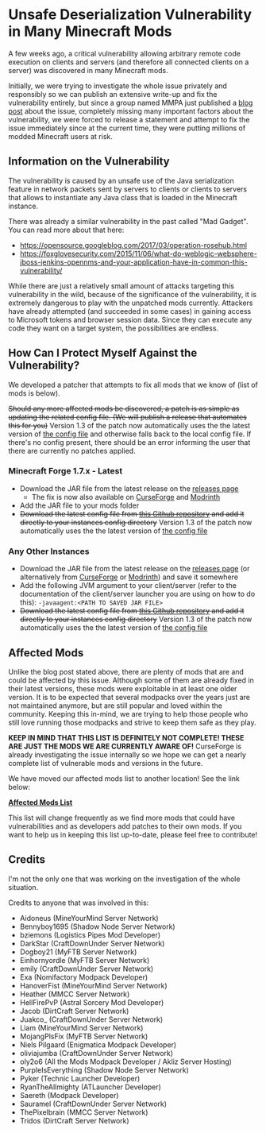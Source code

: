 # Unsafe Deserialization Vulnerability in Many Minecraft Mods

A few weeks ago, a critical vulnerability allowing arbitrary remote code execution on clients and servers (and therefore all connected clients on a server) was discovered in many Minecraft mods.

Initially, we were trying to investigate the whole issue privately and responsibly so we can publish an extensive write-up and fix the vulnerability entirely, but since a group
named MMPA just published a [blog post](https://blog.mmpa.info/posts/bleeding-pipe/) about the issue, completely missing many important factors about the vulnerability, we were forced to release a statement and attempt to fix the issue immediately since at
the current time, they were putting millions of modded Minecraft users at risk.

## Information on the Vulnerability

The vulnerability is caused by an unsafe use of the Java serialization feature in network packets sent by servers to clients or clients to servers that allows to instantiate any Java class that is loaded in the Minecraft instance.

There was already a similar vulnerability in the past called "Mad Gadget". You can read more about that here:
- https://opensource.googleblog.com/2017/03/operation-rosehub.html
- https://foxglovesecurity.com/2015/11/06/what-do-weblogic-websphere-jboss-jenkins-opennms-and-your-application-have-in-common-this-vulnerability/

While there are just a relatively small amount of attacks targeting this vulnerability in the wild, because of the significance of the vulnerability, it is extremely dangerous to play with the unpatched mods currently.
Attackers have already attempted (and succeeded in some cases) in gaining access to Microsoft tokens and browser session data. Since they can execute any code they want on a target system, the possibilities are endless.

## How Can I Protect Myself Against the Vulnerability?

We developed a patcher that attempts to fix all mods that we know of (list of mods is below).

~~Should any more affected mods be discovered, a patch is as simple as updating the related config file. (We will publish a release that automates this for you)~~ Version 1.3 of the patch now automatically uses the the latest version of [the config file](https://github.com/dogboy21/serializationisbad/blob/master/serializationisbad.json) and otherwise falls back to the local config file. If there's no config present, there should be an error informing the user that there are currently no patches applied.

### Minecraft Forge 1.7.x - Latest

- Download the JAR file from the latest release on the [releases page](https://github.com/dogboy21/serializationisbad/releases)
  - The fix is now also available on [CurseForge](https://www.curseforge.com/minecraft/mc-mods/serializationisbad) and [Modrinth](https://modrinth.com/mod/serializationisbad)
- Add the JAR file to your mods folder
- ~~Download the latest config file from [this Github repository](https://github.com/dogboy21/serializationisbad/blob/master/serializationisbad.json) and add it directly to your instances config directory~~  Version 1.3 of the patch now automatically uses the the latest version of [the config file](https://github.com/dogboy21/serializationisbad/blob/master/serializationisbad.json)

### Any Other Instances

- Download the JAR file from the latest release on the [releases page](https://github.com/dogboy21/serializationisbad/releases) (or alternatively from [CurseForge](https://www.curseforge.com/minecraft/mc-mods/serializationisbad) or [Modrinth](https://modrinth.com/mod/serializationisbad)) and save it somewhere
- Add the following JVM argument to your client/server (refer to the documentation of the client/server launcher you are using on how to do this): `-javaagent:<PATH TO SAVED JAR FILE>`
- ~~Download the latest config file from [this Github repository](https://github.com/dogboy21/serializationisbad/blob/master/serializationisbad.json) and add it directly to your instances config directory~~ Version 1.3 of the patch now automatically uses the the latest version of [the config file](https://github.com/dogboy21/serializationisbad/blob/master/serializationisbad.json)

## Affected Mods

Unlike the blog post stated above, there are plenty of mods that are and could be affected by this issue. Although some of them are already fixed in their latest versions, these mods were exploitable in at least one older version. It is to be expected that several modpacks over the years just are not maintained anymore, but are still popular and loved within the community. Keeping this in-mind, we are trying to help those people who still love running those modpacks and strive to keep them safe as they play. 

**KEEP IN MIND THAT THIS LIST IS DEFINITELY NOT COMPLETE! THESE ARE JUST THE MODS WE ARE CURRENTLY AWARE OF!** CurseForge is already investigating the issue internally so we hope we can get a nearly complete list of vulnerable mods and versions in the future.

We have moved our affected mods list to another location! See the link below:

**[Affected Mods List](docs/mods.md)**

This list will change frequently as we find more mods that could have vulnerabilities and as developers add patches to their own mods. If you want to help us in keeping this list up-to-date, please feel free to contribute! 


## Credits

I'm not the only one that was working on the investigation of the whole situation.

Credits to anyone that was involved in this:

- Aidoneus (MineYourMind Server Network)
- Bennyboy1695 (Shadow Node Server Network)
- bziemons (Logistics Pipes Mod Developer)
- DarkStar (CraftDownUnder Server Network)
- Dogboy21 (MyFTB Server Network)
- Einhornyordle (MyFTB Server Network)
- emily (CraftDownUnder Server Network)
- Exa (Nomifactory Modpack Developer)
- HanoverFist (MineYourMind Server Network)
- Heather (MMCC Server Network)
- HellFirePvP (Astral Sorcery Mod Developer)
- Jacob (DirtCraft Server Network)
- Juakco_ (CraftDownUnder Server Network)
- Lìam (MineYourMind Server Network)
- MojangPlsFix (MyFTB Server Network)
- Niels Pilgaard (Enigmatica Modpack Developer)
- oliviajumba (CraftDownUnder Server Network)
- oly2o6 (All the Mods Modpack Developer / Akliz Server Hosting)
- PurpleIsEverything (Shadow Node Server Network)
- Pyker (Technic Launcher Developer)
- RyanTheAllmighty (ATLauncher Developer)
- Saereth (Modpack Developer)
- Sauramel (CraftDownUnder Server Network)
- ThePixelbrain (MMCC Server Network)
- Tridos (DirtCraft Server Network)
